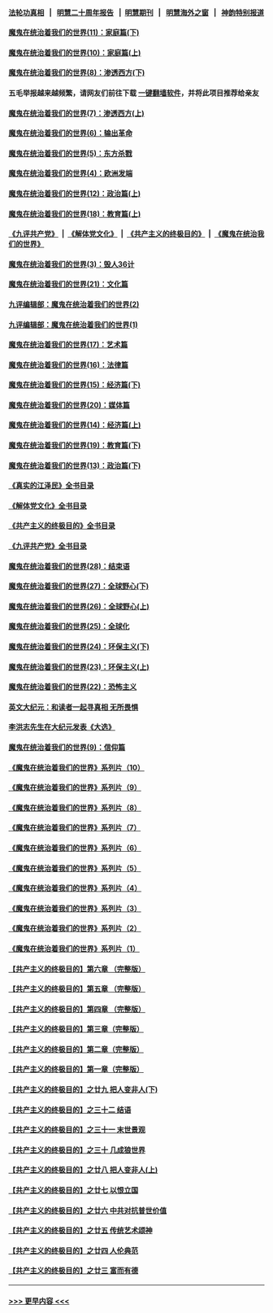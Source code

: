#### [法轮功真相](https://github.com/gfw-breaker/truth/blob/master/README.md?t=0) &nbsp;&nbsp;|&nbsp;&nbsp; [明慧二十周年报告](https://github.com/gfw-breaker/mh-reports/blob/master/README.md?t=0) &nbsp;&nbsp;|&nbsp;&nbsp;[明慧期刊](https://github.com/gfw-breaker/mh-qikan) &nbsp;&nbsp;|&nbsp;&nbsp; [明慧海外之窗](https://github.com/gfw-breaker/mh-news/blob/master/README.md?t=0) &nbsp;&nbsp;|&nbsp;&nbsp; [神韵特别报道](https://github.com/gfw-breaker/mh-news/blob/master/shenyun.md?t=0)
#### [魔鬼在统治着我们的世界(11)：家庭篇(下)](../pages/nsc422/n10440961.md?t=12091001) 
#### [魔鬼在统治着我们的世界(10)：家庭篇(上)](../pages/nsc422/n10435448.md?t=12091001) 
#### [魔鬼在统治着我们的世界(8)：渗透西方(下)](../pages/nsc422/n10429603.md?t=12091001) 
#### 五毛举报越来越频繁，请网友们前往下载 [一键翻墙软件](https://github.com/gfw-breaker/ssr-accounts)，并将此项目推荐给亲友
#### [魔鬼在统治着我们的世界(7)：渗透西方(上)](../pages/nsc422/n10426013.md?t=12091001) 
#### [魔鬼在统治着我们的世界(6)：输出革命](../pages/nsc422/n10421536.md?t=12091001) 
#### [魔鬼在统治着我们的世界(5)：东方杀戮](../pages/nsc422/n10417707.md?t=12091001) 
#### [魔鬼在统治着我们的世界(4)：欧洲发端](../pages/nsc422/n10414890.md?t=12091001) 
#### [魔鬼在统治着我们的世界(12)：政治篇(上)](../pages/nsc422/n10444576.md?t=12091001) 
#### [魔鬼在统治着我们的世界(18)：教育篇(上)](../pages/nsc422/n10526970.md?t=12091001) 
#### [《九评共产党》](https://github.com/begood0513/9ping.md/blob/master/README.md) &nbsp;|&nbsp; [《解体党文化》](../../../../jtdwh.md/blob/master/README.md)  &nbsp;|&nbsp; [《共产主义的终极目的》](../../../../gczydzjmd.md/blob/master/README.md) &nbsp;|&nbsp; [《魔鬼在统治我们的世界》](../../../../mgztzwmdsj.md/blob/master/README.md) 
#### [魔鬼在统治着我们的世界(3)：毁人36计](../pages/nsc422/n10411583.md?t=12091001) 
#### [魔鬼在统治着我们的世界(21)：文化篇](../pages/nsc422/n10597706.md?t=12091001) 
#### [九评编辑部：魔鬼在统治着我们的世界(2)](../pages/nsc422/n10410036.md?t=12091001) 
#### [九评编辑部：魔鬼在统治着我们的世界(1)](../pages/nsc422/n10406825.md?t=12091001) 
#### [魔鬼在统治着我们的世界(17)：艺术篇](../pages/nsc422/n10499093.md?t=12091001) 
#### [魔鬼在统治着我们的世界(16)：法律篇](../pages/nsc422/n10485969.md?t=12091001) 
#### [魔鬼在统治着我们的世界(15)：经济篇(下)](../pages/nsc422/n10469975.md?t=12091001) 
#### [魔鬼在统治着我们的世界(20)：媒体篇](../pages/nsc422/n10586579.md?t=12091001) 
#### [魔鬼在统治着我们的世界(14)：经济篇(上)](../pages/nsc422/n10457370.md?t=12091001) 
#### [魔鬼在统治着我们的世界(19)：教育篇(下)](../pages/nsc422/n10564808.md?t=12091001) 
#### [魔鬼在统治着我们的世界(13)：政治篇(下)](../pages/nsc422/n10448270.md?t=12091001) 
#### [《真实的江泽民》全书目录](../pages/nsc422/n13721399.md?t=12091001) 
#### [《解体党文化》全书目录](../pages/nsc422/n13721157.md?t=12091001) 
#### [《共产主义的终极目的》全书目录](../pages/nsc422/n13721048.md?t=12091001) 
#### [《九评共产党》全书目录](../pages/nsc422/n13708085.md?t=12091001) 
#### [魔鬼在统治着我们的世界(28)：结束语](../pages/nsc422/n10936246.md?t=12091001) 
#### [魔鬼在统治着我们的世界(27)：全球野心(下)](../pages/nsc422/n10928319.md?t=12091001) 
#### [魔鬼在统治着我们的世界(26)：全球野心(上)](../pages/nsc422/n10900318.md?t=12091001) 
#### [魔鬼在统治着我们的世界(25)：全球化](../pages/nsc422/n10788205.md?t=12091001) 
#### [魔鬼在统治着我们的世界(24)：环保主义(下)](../pages/nsc422/n10695307.md?t=12091001) 
#### [魔鬼在统治着我们的世界(23)：环保主义(上)](../pages/nsc422/n10688613.md?t=12091001) 
#### [魔鬼在统治着我们的世界(22)：恐怖主义](../pages/nsc422/n10614727.md?t=12091001) 
#### [英文大纪元：和读者一起寻真相 无所畏惧](../pages/nsc422/n12542027.md?t=12091001) 
#### [李洪志先生在大纪元发表《大选》](../pages/nsc422/n12534746.md?t=12091001) 
#### [魔鬼在统治着我们的世界(9)：信仰篇](../pages/nsc422/n10432159.md?t=12091001) 
#### [《魔鬼在统治着我们的世界》系列片（10）](../pages/nsc422/n12292670.md?t=12091001) 
#### [《魔鬼在统治着我们的世界》系列片（9）](../pages/nsc422/n12290859.md?t=12091001) 
#### [《魔鬼在统治着我们的世界》系列片（8）](../pages/nsc422/n12287445.md?t=12091001) 
#### [《魔鬼在统治着我们的世界》系列片（7）](../pages/nsc422/n12283425.md?t=12091001) 
#### [《魔鬼在统治着我们的世界》系列片（6）](../pages/nsc422/n12282314.md?t=12091001) 
#### [《魔鬼在统治着我们的世界》系列片（5）](../pages/nsc422/n12281419.md?t=12091001) 
#### [《魔鬼在统治着我们的世界》系列片（4）](../pages/nsc422/n12274024.md?t=12091001) 
#### [《魔鬼在统治着我们的世界》系列片（3）](../pages/nsc422/n12271322.md?t=12091001) 
#### [《魔鬼在统治着我们的世界》系列片（2）](../pages/nsc422/n12269049.md?t=12091001) 
#### [《魔鬼在统治着我们的世界》系列片（1）](../pages/nsc422/n12267575.md?t=12091001) 
#### [【共产主义的终极目的】第六章 （完整版）](../pages/nsc422/n11428913.md?t=12091001) 
#### [【共产主义的终极目的】第五章 （完整版）](../pages/nsc422/n11428912.md?t=12091001) 
#### [【共产主义的终极目的】第四章 （完整版）](../pages/nsc422/n11428907.md?t=12091001) 
#### [【共产主义的终极目的】第三章（完整版）](../pages/nsc422/n11428848.md?t=12091001) 
#### [【共产主义的终极目的】第二章（完整版）](../pages/nsc422/n11428831.md?t=12091001) 
#### [【共产主义的终极目的】第一章（完整版）](../pages/nsc422/n11417651.md?t=12091001) 
#### [【共产主义的终极目的】之廿九 把人变非人(下)](../pages/nsc422/n11344140.md?t=12091001) 
#### [【共产主义的终极目的】之三十二 结语](../pages/nsc422/n11360535.md?t=12091001) 
#### [【共产主义的终极目的】之三十一 末世景观](../pages/nsc422/n11351129.md?t=12091001) 
#### [【共产主义的终极目的】之三十 几成狼世界](../pages/nsc422/n11348280.md?t=12091001) 
#### [【共产主义的终极目的】之廿八 把人变非人(上)](../pages/nsc422/n11340492.md?t=12091001) 
#### [【共产主义的终极目的】之廿七 以恨立国](../pages/nsc422/n11336944.md?t=12091001) 
#### [【共产主义的终极目的】之廿六 中共对抗普世价值](../pages/nsc422/n11324785.md?t=12091001) 
#### [【共产主义的终极目的】之廿五 传统艺术颂神](../pages/nsc422/n11296396.md?t=12091001) 
#### [【共产主义的终极目的】之廿四 人伦典范](../pages/nsc422/n11296397.md?t=12091001) 
#### [【共产主义的终极目的】之廿三 富而有德](../pages/nsc422/n11283598.md?t=12091001) 

----
#### [ >>> 更早内容 <<< ](../indexes/nsc422-earlier.md)
